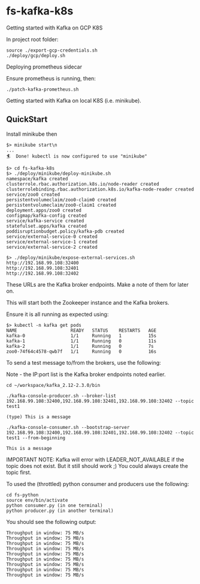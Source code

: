 # fs-kafka-k8s

Getting started with Kafka on GCP K8S

In project root folder:

```
source ./export-gcp-credentials.sh
./deploy/gcp/deploy.sh
```

Deploying prometheus sidecar

Ensure prometheus is running, then:

```
./patch-kafka-prometheus.sh
```

Getting started with Kafka on local K8S (i.e. minikube).

## QuickStart

Install minikube then

```
$> minikube start\n
...
🏄  Done! kubectl is now configured to use "minikube"
```

```
$> cd fs-kafka-k8s
$> ./deploy/minikube/deploy-minikube.sh
namespace/kafka created
clusterrole.rbac.authorization.k8s.io/node-reader created
clusterrolebinding.rbac.authorization.k8s.io/kafka-node-reader created
service/zoo0 created
persistentvolumeclaim/zoo0-claim0 created
persistentvolumeclaim/zoo0-claim1 created
deployment.apps/zoo0 created
configmap/kafka-config created
service/kafka-service created
statefulset.apps/kafka created
poddisruptionbudget.policy/kafka-pdb created
service/external-service-0 created
service/external-service-1 created
service/external-service-2 created

$> ./deploy/minikube/expose-external-services.sh
http://192.168.99.108:32400
http://192.168.99.108:32401
http://192.168.99.108:32402
```

These URLs are the Kafka broker endpoints. Make a note of them for later on.

This will start both the Zookeeper instance and the Kafka brokers.

Ensure it is all running as expected using:

```
$> kubectl -n kafka get pods
NAME                    READY   STATUS    RESTARTS   AGE
kafka-0                 1/1     Running   1          15s
kafka-1                 1/1     Running   0          11s
kafka-2                 1/1     Running   0          7s
zoo0-74f64c4578-qwb7f   1/1     Running   0          16s
```

To send a test message to/from the brokers, use the following:

Note - the IP:port list is the Kafka broker endpoints noted earlier.

```
cd ~/workspace/kafka_2.12-2.3.0/bin

./kafka-console-producer.sh --broker-list 192.168.99.108:32400,192.168.99.108:32401,192.168.99.108:32402 --topic test1

(type) This is a message

./kafka-console-consumer.sh --bootstrap-server 192.168.99.108:32400,192.168.99.108:32401,192.168.99.108:32402 --topic test1 --from-beginning

This is a message
```

IMPORTANT NOTE: Kafka will error with LEADER_NOT_AVAILABLE if the topic does not exist. But it still should work ;) You could always create the topic first.

To used the (throttled) python consumer and producers use the following:

```
cd fs-python
source env/bin/activate
python consumer.py (in one terminal)
python producer.py (in another terminal)
```

You should see the following output:

```
Throughput in window: 75 MB/s
Throughput in window: 75 MB/s
Throughput in window: 75 MB/s
Throughput in window: 75 MB/s
Throughput in window: 75 MB/s
Throughput in window: 75 MB/s
Throughput in window: 75 MB/s
Throughput in window: 75 MB/s
Throughput in window: 75 MB/s
```
